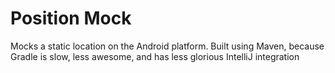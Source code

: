 # Position Mock

Mocks a static location on the Android platform.
Built using Maven, because Gradle is slow, less awesome, and has less glorious IntelliJ integration
